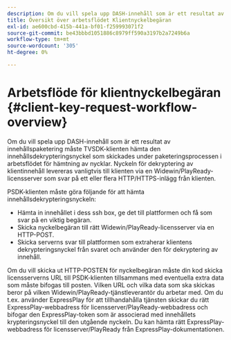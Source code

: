 ```yaml
---
description: Om du vill spela upp DASH-innehåll som är ett resultat av innehållspaketering måste TVSDK-klienten hämta den innehållsdekrypteringsnyckel som skickades under paketeringsprocessen i arbetsflödet för hämtning av nycklar. Nyckeln för dekryptering av klientinnehåll levereras vanligtvis till klienten via en Widewin/PlayReady-licensserver som svar på ett eller flera HTTP/HTTPS-inlägg från klienten.
title: Översikt över arbetsflödet Klientnyckelbegäran
exl-id: ae600cbd-415b-441a-bf01-f259993071f2
source-git-commit: be43bbbd1051886c8979ff590a3197b2a7249b6a
workflow-type: tm+mt
source-wordcount: '305'
ht-degree: 0%

---
```


# Arbetsflöde för klientnyckelbegäran {#client-key-request-workflow-overview}

Om du vill spela upp DASH-innehåll som är ett resultat av innehållspaketering måste TVSDK-klienten hämta den innehållsdekrypteringsnyckel som skickades under paketeringsprocessen i arbetsflödet för hämtning av nycklar. Nyckeln för dekryptering av klientinnehåll levereras vanligtvis till klienten via en Widewin/PlayReady-licensserver som svar på ett eller flera HTTP/HTTPS-inlägg från klienten.

PSDK-klienten måste göra följande för att hämta innehållsdekrypteringsnyckeln:

* Hämta in innehållet i dess ssh box, ge det till plattformen och få som svar på en viktig begäran.
* Skicka nyckelbegäran till rätt Widewin/PlayReady-licensserver via en HTTP-POST.
* Skicka serverns svar till plattformen som extraherar klientens dekrypteringsnyckel från svaret och använder den för dekryptering av innehåll.

Om du vill skicka ut HTTP-POSTEN för nyckelbegäran måste din kod skicka licensserverns URL till PSDK-klienten tillsammans med eventuella extra data som måste bifogas till posten. Vilken URL och vilka data som ska skickas beror på vilken Widewin/PlayReady-tjänstleverantör du arbetar med. Om du t.ex. använder ExpressPlay för att tillhandahålla tjänsten skickar du rätt ExpressPlay-webbadress för licensserver/PlayReady-webbadress och bifogar den ExpressPlay-token som är associerad med innehållets krypteringsnyckel till den utgående nyckeln. Du kan hämta rätt ExpressPlay-webbadress för licensserver/PlayReady från ExpressPlay-dokumentationen.
